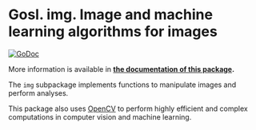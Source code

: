 # Gosl. img. Image and machine learning algorithms for images

[![GoDoc](https://godoc.org/github.com/cpmech/gosl/img?status.svg)](https://godoc.org/github.com/cpmech/gosl/img) 

More information is available in **[the documentation of this package](https://godoc.org/github.com/cpmech/gosl/img).**

The `img` subpackage implements functions to manipulate images and perform analyses.

This package also uses [OpenCV](http://opencv.org) to perform highly efficient and complex
computations in computer vision and machine learning.
